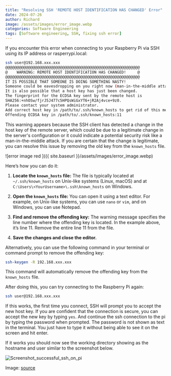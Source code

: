 ```yaml
---
title: "Resolving SSH 'REMOTE HOST IDENTIFICATION HAS CHANGED' Error"
date: 2024-07-26
author: Richard
image: /assets/images/error_image.webp
categories: Software Engineering
tags: [Software engineering, SSH, fixing ssh error]
---
```


If you encounter this error when connecting to your Raspberry Pi via SSH using its IP address or rasperrypi.local:

```sh
ssh user@192.168.xxx.xxx
@@@@@@@@@@@@@@@@@@@@@@@@@@@@@@@@@@@@@@@@@@@@@@@@@@@@@@@@@@@
@    WARNING: REMOTE HOST IDENTIFICATION HAS CHANGED!     @
@@@@@@@@@@@@@@@@@@@@@@@@@@@@@@@@@@@@@@@@@@@@@@@@@@@@@@@@@@@
IT IS POSSIBLE THAT SOMEONE IS DOING SOMETHING NASTY!
Someone could be eavesdropping on you right now (man-in-the-middle attack)!
It is also possible that a host key has just been changed.
The fingerprint for the ECDSA key sent by the remote host is
SHA256:+nhOSw/fjrJ5J477c5HPQsWiGxYT6+jR2Aj4vce+9z0.
Please contact your system administrator.
Add correct host key in /path/to/.ssh/known_hosts to get rid of this message.
Offending ECDSA key in /path/to/.ssh/known_hosts:11
```

This warning appears because the SSH client has detected a change in the host key of the remote server, which could be due to a legitimate change in the server's configuration or it could indicate a potential security risk like a man-in-the-middle attack. If you are certain that the change is legitimate, you can resolve this issue by removing the old key from the `known_hosts` file.

![error image red ]({{ site.baseurl }}/assets/images/error_image.webp)

Here’s how you can do it:

1. **Locate the `known_hosts` file:**
   The file is typically located at `~/.ssh/known_hosts` on Unix-like systems (Linux, macOS) and at `C:\Users\<YourUsername>\.ssh\known_hosts` on Windows.

2. **Open the `known_hosts` file:**
   You can open it using a text editor. For example, on Unix-like systems, you can use `nano` or `vim`, and on Windows, you can use Notepad.

3. **Find and remove the offending key:**
   The warning message specifies the line number where the offending key is located. In the example above, it’s line 11. Remove the entire line 11 from the file.

4. **Save the changes and close the editor.**

Alternatively, you can use the following command in your terminal or command prompt to remove the offending key:

```sh
ssh-keygen -R 192.168.xxx.xxx
```

This command will automatically remove the offending key from the `known_hosts` file.

After doing this, you can try connecting to the Raspberry Pi again:

```sh
ssh user@192.168.xxx.xxx
```
If this works, the first time you connect, SSH will prompt you to accept the new host key. If you are confident that the connection is secure, you can accept the new key by typing `yes`. And continue the ssh connection to the pi by typing the password when prompted. The password is not shown as text in the terminal. You just have to type it without being able to see it on the screen and hit enter.

If it works you should now see the working directory showing as the hostname and user similar to the screenshot below.

![Screenshot_successful_ssh_on_pi](https://github.com/user-attachments/assets/2ddcbef2-6527-4d9e-a2e6-6b89522bdfe4)


Image: [source](https://sparwan.com/en/blogs/news/comment-resoudre-lerreur-ssh-warning-remote-host-identification-has-changed)